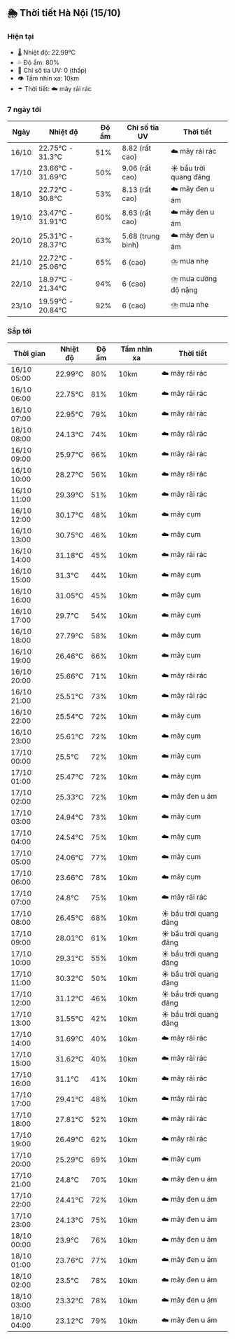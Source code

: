 ## 🌦️ Thời tiết Hà Nội (15/10)

### Hiện tại

- 🌡️ Nhiệt độ: 22.99℃
- 💦 Độ ẩm: 80%
- 🌟 Chỉ số tia UV: 0 (thấp)
- 👁️ Tầm nhìn xa: 10km
- ☂️ Thời tiết: ☁️ mây rải rác

### 7 ngày tới

| Ngày | Nhiệt độ | Độ ẩm | Chỉ số tia UV | Thời tiết |
| --- | --- | --- | --- | --- |
| 16/10 | 22.75℃ - 31.3℃ | 51% | 8.82 (rất cao) | ☁️ mây rải rác |
| 17/10 | 23.66℃ - 31.69℃ | 50% | 9.06 (rất cao) | ☀️ bầu trời quang đãng |
| 18/10 | 22.72℃ - 30.8℃ | 53% | 8.13 (rất cao) | ☁️ mây đen u ám |
| 19/10 | 23.47℃ - 31.91℃ | 60% | 8.63 (rất cao) | ☁️ mây đen u ám |
| 20/10 | 25.31℃ - 28.37℃ | 63% | 5.68 (trung bình) | ☁️ mây đen u ám |
| 21/10 | 22.72℃ - 25.06℃ | 65% | 6 (cao) | ⛈️ mưa nhẹ |
| 22/10 | 18.97℃ - 21.34℃ | 94% | 6 (cao) | ⛈️ mưa cường độ nặng |
| 23/10 | 19.59℃ - 20.84℃ | 92% | 6 (cao) | ⛈️ mưa nhẹ |

### Sắp tới

| Thời gian | Nhiệt độ | Độ ẩm | Tầm nhìn xa | Thời tiết |
| --- | --- | --- | --- | --- |
| 16/10 05:00 | 22.99℃ | 80% | 10km | ☁️ mây rải rác |
| 16/10 06:00 | 22.75℃ | 81% | 10km | ☁️ mây rải rác |
| 16/10 07:00 | 22.95℃ | 79% | 10km | ☁️ mây rải rác |
| 16/10 08:00 | 24.13℃ | 74% | 10km | ☁️ mây rải rác |
| 16/10 09:00 | 25.97℃ | 66% | 10km | ☁️ mây rải rác |
| 16/10 10:00 | 28.27℃ | 56% | 10km | ☁️ mây rải rác |
| 16/10 11:00 | 29.39℃ | 51% | 10km | ☁️ mây rải rác |
| 16/10 12:00 | 30.17℃ | 48% | 10km | ☁️ mây cụm |
| 16/10 13:00 | 30.75℃ | 46% | 10km | ☁️ mây cụm |
| 16/10 14:00 | 31.18℃ | 45% | 10km | ☁️ mây rải rác |
| 16/10 15:00 | 31.3℃ | 44% | 10km | ☁️ mây cụm |
| 16/10 16:00 | 31.05℃ | 45% | 10km | ☁️ mây cụm |
| 16/10 17:00 | 29.7℃ | 54% | 10km | ☁️ mây cụm |
| 16/10 18:00 | 27.79℃ | 58% | 10km | ☁️ mây cụm |
| 16/10 19:00 | 26.46℃ | 66% | 10km | ☁️ mây cụm |
| 16/10 20:00 | 25.66℃ | 71% | 10km | ☁️ mây rải rác |
| 16/10 21:00 | 25.51℃ | 73% | 10km | ☁️ mây rải rác |
| 16/10 22:00 | 25.54℃ | 72% | 10km | ☁️ mây cụm |
| 16/10 23:00 | 25.61℃ | 72% | 10km | ☁️ mây cụm |
| 17/10 00:00 | 25.5℃ | 72% | 10km | ☁️ mây cụm |
| 17/10 01:00 | 25.47℃ | 72% | 10km | ☁️ mây cụm |
| 17/10 02:00 | 25.33℃ | 72% | 10km | ☁️ mây đen u ám |
| 17/10 03:00 | 24.94℃ | 73% | 10km | ☁️ mây cụm |
| 17/10 04:00 | 24.54℃ | 75% | 10km | ☁️ mây cụm |
| 17/10 05:00 | 24.06℃ | 77% | 10km | ☁️ mây cụm |
| 17/10 06:00 | 23.66℃ | 78% | 10km | ☁️ mây cụm |
| 17/10 07:00 | 24.8℃ | 75% | 10km | ☁️ mây rải rác |
| 17/10 08:00 | 26.45℃ | 68% | 10km | ☀️ bầu trời quang đãng |
| 17/10 09:00 | 28.01℃ | 61% | 10km | ☀️ bầu trời quang đãng |
| 17/10 10:00 | 29.31℃ | 55% | 10km | ☀️ bầu trời quang đãng |
| 17/10 11:00 | 30.32℃ | 50% | 10km | ☀️ bầu trời quang đãng |
| 17/10 12:00 | 31.12℃ | 46% | 10km | ☀️ bầu trời quang đãng |
| 17/10 13:00 | 31.55℃ | 42% | 10km | ☀️ bầu trời quang đãng |
| 17/10 14:00 | 31.69℃ | 40% | 10km | ☁️ mây rải rác |
| 17/10 15:00 | 31.62℃ | 40% | 10km | ☁️ mây rải rác |
| 17/10 16:00 | 31.1℃ | 41% | 10km | ☁️ mây rải rác |
| 17/10 17:00 | 29.41℃ | 48% | 10km | ☁️ mây rải rác |
| 17/10 18:00 | 27.81℃ | 52% | 10km | ☁️ mây rải rác |
| 17/10 19:00 | 26.49℃ | 62% | 10km | ☁️ mây rải rác |
| 17/10 20:00 | 25.29℃ | 69% | 10km | ☁️ mây cụm |
| 17/10 21:00 | 24.8℃ | 70% | 10km | ☁️ mây đen u ám |
| 17/10 22:00 | 24.41℃ | 72% | 10km | ☁️ mây đen u ám |
| 17/10 23:00 | 24.13℃ | 75% | 10km | ☁️ mây đen u ám |
| 18/10 00:00 | 23.9℃ | 76% | 10km | ☁️ mây đen u ám |
| 18/10 01:00 | 23.76℃ | 77% | 10km | ☁️ mây đen u ám |
| 18/10 02:00 | 23.5℃ | 78% | 10km | ☁️ mây đen u ám |
| 18/10 03:00 | 23.32℃ | 78% | 10km | ☁️ mây đen u ám |
| 18/10 04:00 | 23.12℃ | 79% | 10km | ☁️ mây đen u ám |
